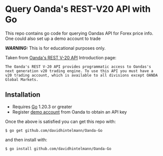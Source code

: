 # Query Oanda's REST-V20 API with Go

This repo contains go code for querying Oandas API for Forex price info. One could also set up a demo account to trade

***WARNING:*** This is for educational purposes only.

Taken from [Oanda's REST V-20 API](https://developer.oanda.com/rest-live-v20/introduction/) Introduction page:

    The Oanda's REST V-20 API provides programmatic access to Oandas's next generation v20 trading engine. To use this API you must have a v20 trading account, which is available to all divisions except OANDA Global Markets.

## Installation

- Requires [Go](https://go.dev/dl/) 1.20.3 or greater
- Register [demo account](https://fxtrade.oanda.com/your_account/fxtrade/register/gate?utm_source=oandaapi&utm_medium=link&utm_campaign=devportaldocs_demo) from Oanda to obtain an API key

Once the above is satisfied you can get this repo with:

    $ go get github.com/davidhintelmann/Oanda-Go

and then install with:

    $ go install github.com/davidhintelmann/Oanda-Go